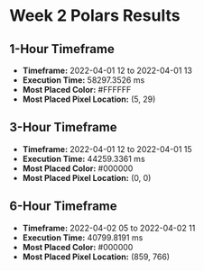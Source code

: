 # Week 2 Polars Results
## 1-Hour Timeframe
- **Timeframe:** 2022-04-01 12 to 2022-04-01 13
- **Execution Time:** 58297.3526 ms
- **Most Placed Color:** #FFFFFF
- **Most Placed Pixel Location:** (5, 29)
## 3-Hour Timeframe
- **Timeframe:** 2022-04-01 12 to 2022-04-01 15
- **Execution Time:** 44259.3361 ms
- **Most Placed Color:** #000000
- **Most Placed Pixel Location:** (0, 0)
## 6-Hour Timeframe
- **Timeframe:** 2022-04-02 05 to 2022-04-02 11
- **Execution Time:** 40799.8191 ms
- **Most Placed Color:** #000000
- **Most Placed Pixel Location:** (859, 766)